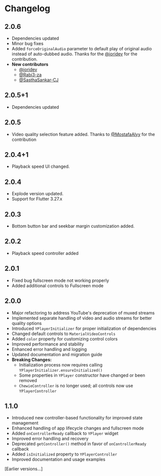 # Changelog

## 2.0.6
- Dependencies updated
- Minor bug fixes
- Added `forceOriginalAudio` parameter to default play of original audio instead of auto-dubbed audio. Thanks for the [@ioridev](https://github.com/ioridev) for the contribution.
- **New contributors**
  - [@ioridev](https://github.com/ioridev)
  - [@Rabi3-za](https://github.com/Rabi3-za)
  - [@SasthaSankar-CJ](https://github.com/SasthaSankar-CJ)


## 2.0.5+1
- Dependencies updated

## 2.0.5
- Video quality selection feature added. Thanks to [@MostafaAlyy](https://github.com/MostafaAlyy)  for the contribution


## 2.0.4+1
- Playback speed UI changed.

## 2.0.4
- Explode version updated.
- Support for Flutter 3.27.x

## 2.0.3
- Bottom button bar and seekbar margin customization added.

## 2.0.2
- Playback speed controller added

## 2.0.1
- Fixed bug fullscreen mode not working properly
- Added additional controls to Fullscreen mode

## 2.0.0
- Major refactoring to address YouTube's deprecation of muxed streams
- Implemented separate handling of video and audio streams for better quality options
- Introduced `YPlayerInitializer` for proper initialization of dependencies
- Changed default controls to `MaterialVideoControls`
- Added `color` property for customizing control colors
- Improved performance and stability
- Enhanced error handling and logging
- Updated documentation and migration guide
- **Breaking Changes:**
    - Initialization process now requires calling `YPlayerInitializer.ensureInitialized()`
    - Some properties in `YPlayer` constructor have changed or been removed
    - `ChewieController` is no longer used; all controls now use `YPlayerController`

## 1.1.0
- Introduced new controller-based functionality for improved state management
- Enhanced handling of app lifecycle changes and fullscreen mode
- Added `onControllerReady` callback to `YPlayer` widget
- Improved error handling and recovery
- Deprecated `getController()` method in favor of `onControllerReady` callback
- Added `isInitialized` property to `YPlayerController`
- Improved documentation and usage examples

[Earlier versions...]